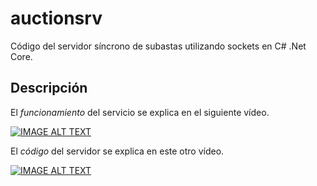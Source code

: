 # auctionsrv

Código del servidor síncrono de subastas utilizando sockets en C# .Net Core.

## Descripción

El *funcionamiento* del servicio se explica en el siguiente vídeo.

[![IMAGE ALT TEXT](https://img.youtube.com/vi/947w3rN8cbg/0.jpg)](https://www.youtube.com/watch?v=947w3rN8cbg&list=PLK_BHw0Wm4MKLFysxzgfIMKuY0b-HTGvp&index=3 "03. Funcionamiento subasta")

El *código* del servidor se explica en este otro vídeo.

[![IMAGE ALT TEXT](https://img.youtube.com/vi/4BadpLmXVq8/0.jpg)](https://www.youtube.com/watch?v=4BadpLmXVq8&list=PLK_BHw0Wm4MKLFysxzgfIMKuY0b-HTGvp&index=4 "04. Código servidor subasta")
